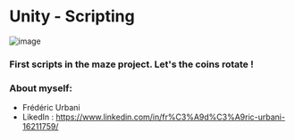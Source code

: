 # Unity - Scripting
![image](https://github.com/user-attachments/assets/63f74d3c-241f-4000-ac29-9f134a36f501)
### First scripts in the maze project. Let's the coins rotate !

### About myself:
- Frédéric Urbani
- LikedIn : https://www.linkedin.com/in/fr%C3%A9d%C3%A9ric-urbani-16211759/
